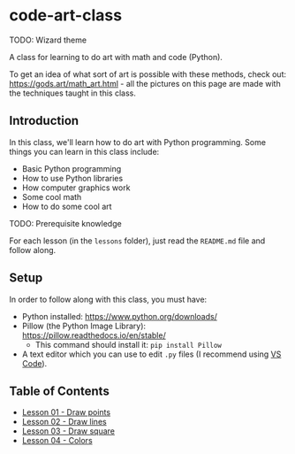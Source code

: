 # code-art-class

TODO: Wizard theme

A class for learning to do art with math and code (Python).

To get an idea of what sort of art is possible with these methods, check out: <https://gods.art/math_art.html> - all the pictures on this page are made with the techniques taught in this class.

## Introduction

In this class, we'll learn how to do art with Python programming. Some things you can learn in this class include:

* Basic Python programming
* How to use Python libraries
* How computer graphics work
* Some cool math
* How to do some cool art

TODO: Prerequisite knowledge

For each lesson (in the `lessons` folder), just read the `README.md` file and follow along.

## Setup

In order to follow along with this class, you must have:

* Python installed: <https://www.python.org/downloads/>
* Pillow (the Python Image Library): <https://pillow.readthedocs.io/en/stable/>
    - This command should install it: `pip install Pillow`
* A text editor which you can use to edit `.py` files (I recommend using [VS Code](https://code.visualstudio.com)).


## Table of Contents

* [Lesson 01 - Draw points](lessons/lesson_01/README.md)
* [Lesson 02 - Draw lines](lessons/lesson_02/README.md)
* [Lesson 03 - Draw square](lessons/lesson_03/README.md)
* [Lesson 04 - Colors](lessons/lesson_04/README.md)


